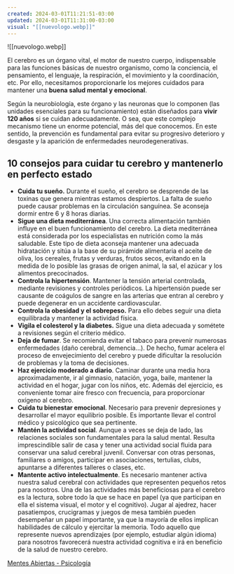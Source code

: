 ```yaml
---
created: 2024-03-01T11:21:51-03:00
updated: 2024-03-01T11:31:00-03:00
visual: "[[nuevologo.webp]]"
---
```

![[nuevologo.webp]]

El cerebro es un órgano vital, el motor de nuestro cuerpo, indispensable para las funciones básicas de nuestro organismo, como la conciencia, el pensamiento, el lenguaje, la respiración, el movimiento y la coordinación, etc. Por ello, necesitamos proporcionarle los mejores cuidados para mantener una **buena salud mental y emocional**.

Según la neurobiología, este órgano y las neuronas que lo componen (las unidades esenciales para su funcionamiento) están diseñados para **vivir 120 años** si se cuidan adecuadamente. O sea, que este complejo mecanismo tiene un enorme potencial, más del que conocemos. En este sentido, la prevención es fundamental para evitar su progresivo deterioro y desgaste y la aparición de enfermedades neurodegenerativas.

## **10 consejos para cuidar tu cerebro y mantenerlo en perfecto estado**

- **Cuida tu sueño.** Durante el sueño, el cerebro se desprende de las toxinas que genera mientras estamos despiertos. La falta de sueño puede causar problemas en la circulación sanguínea. Se aconseja dormir entre 6 y 8 horas diarias.
- **Sigue una dieta mediterránea**. Una correcta alimentación también influye en el buen funcionamiento del cerebro. La dieta mediterránea está considerada por los especialistas en nutrición como la más saludable. Este tipo de dieta aconseja mantener una adecuada hidratación y sitúa a la base de su pirámide alimentaria el aceite de oliva, los cereales, frutas y verduras, frutos secos, evitando en la medida de lo posible las grasas de origen animal, la sal, el azúcar y los alimentos precocinados.
- **Controla la hipertensión**. Mantener la tensión arterial controlada, mediante revisiones y controles periódicos. La hipertensión puede ser causante de coágulos de sangre en las arterias que entran al cerebro y puede degenerar en un accidente cardiovascular.
- **Controla la obesidad y el sobrepeso.** Para ello debes seguir una dieta equilibrada y mantener la actividad física.
- **Vigila el colesterol y la diabetes.** Sigue una dieta adecuada y sométete a revisiones según el criterio médico.
- **Deja de fumar**. Se recomienda evitar el tabaco para prevenir numerosas enfermedades (daño cerebral, demencia…). De hecho, fumar acelera el proceso de envejecimiento del cerebro y puede dificultar la resolución de problemas y la toma de decisiones.
- **Haz ejercicio moderado a diario**. Caminar durante una media hora aproximadamente, ir al gimnasio, natación, yoga, baile, mantener la actividad en el hogar, jugar con los niños, etc. Además del ejercicio, es conveniente tomar aire fresco con frecuencia, para proporcionar oxígeno al cerebro.
- **Cuida tu bienestar emocional**. Necesario para prevenir depresiones y desarrollar el mayor equilibrio posible. Es importante llevar el control médico y psicológico que sea pertinente.
- **Mantén la actividad social**. Aunque a veces se deja de lado, las relaciones sociales son fundamentales para la salud mental. Resulta imprescindible salir de casa y tener una actividad social fluida para conservar una salud cerebral juvenil. Conversar con otras personas, familiares o amigos, participar en asociaciones, tertulias, clubs, apuntarse a diferentes talleres o clases, etc.
- **Mantente activo intelectualmente**. Es necesario mantener activa nuestra salud cerebral con actividades que representen pequeños retos para nosotros. Una de las actividades más beneficiosas para el cerebro es la lectura, sobre todo la que se hace en papel (ya que participan en ella el sistema visual, el motor y el cognitivo). Jugar al ajedrez, hacer pasatiempos, crucigramas y juegos de mesa también pueden desempeñar un papel importante, ya que la mayoría de ellos implican habilidades de cálculo y ejercitar la memoria. Todo aquello que represente nuevos aprendizajes (por ejemplo, estudiar algún idioma) para nosotros favorecerá nuestra actividad cognitiva e irá en beneficio de la salud de nuestro cerebro.

[Mentes Abiertas - Psicología](https://www.mentesabiertaspsicologia.com/home/blog-psicologia/consejos-para-cuidar-tu-cerebro)